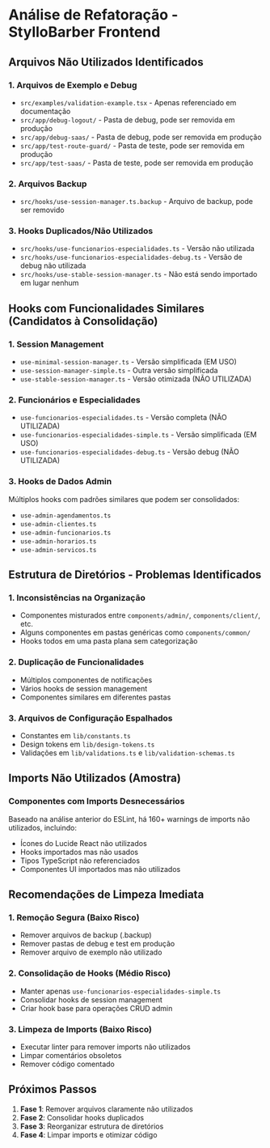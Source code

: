 # Análise de Refatoração - StylloBarber Frontend

## Arquivos Não Utilizados Identificados

### 1. Arquivos de Exemplo e Debug
- `src/examples/validation-example.tsx` - Apenas referenciado em documentação
- `src/app/debug-logout/` - Pasta de debug, pode ser removida em produção
- `src/app/debug-saas/` - Pasta de debug, pode ser removida em produção  
- `src/app/test-route-guard/` - Pasta de teste, pode ser removida em produção
- `src/app/test-saas/` - Pasta de teste, pode ser removida em produção

### 2. Arquivos Backup
- `src/hooks/use-session-manager.ts.backup` - Arquivo de backup, pode ser removido

### 3. Hooks Duplicados/Não Utilizados
- `src/hooks/use-funcionarios-especialidades.ts` - Versão não utilizada
- `src/hooks/use-funcionarios-especialidades-debug.ts` - Versão de debug não utilizada
- `src/hooks/use-stable-session-manager.ts` - Não está sendo importado em lugar nenhum

## Hooks com Funcionalidades Similares (Candidatos à Consolidação)

### 1. Session Management
- `use-minimal-session-manager.ts` - Versão simplificada (EM USO)
- `use-session-manager-simple.ts` - Outra versão simplificada
- `use-stable-session-manager.ts` - Versão otimizada (NÃO UTILIZADA)

### 2. Funcionários e Especialidades
- `use-funcionarios-especialidades.ts` - Versão completa (NÃO UTILIZADA)
- `use-funcionarios-especialidades-simple.ts` - Versão simplificada (EM USO)
- `use-funcionarios-especialidades-debug.ts` - Versão debug (NÃO UTILIZADA)

### 3. Hooks de Dados Admin
Múltiplos hooks com padrões similares que podem ser consolidados:
- `use-admin-agendamentos.ts`
- `use-admin-clientes.ts`
- `use-admin-funcionarios.ts`
- `use-admin-horarios.ts`
- `use-admin-servicos.ts`

## Estrutura de Diretórios - Problemas Identificados

### 1. Inconsistências na Organização
- Componentes misturados entre `components/admin/`, `components/client/`, etc.
- Alguns componentes em pastas genéricas como `components/common/`
- Hooks todos em uma pasta plana sem categorização

### 2. Duplicação de Funcionalidades
- Múltiplos componentes de notificações
- Vários hooks de session management
- Componentes similares em diferentes pastas

### 3. Arquivos de Configuração Espalhados
- Constantes em `lib/constants.ts`
- Design tokens em `lib/design-tokens.ts`
- Validações em `lib/validations.ts` e `lib/validation-schemas.ts`

## Imports Não Utilizados (Amostra)

### Componentes com Imports Desnecessários
Baseado na análise anterior do ESLint, há 160+ warnings de imports não utilizados, incluindo:
- Ícones do Lucide React não utilizados
- Hooks importados mas não usados
- Tipos TypeScript não referenciados
- Componentes UI importados mas não utilizados

## Recomendações de Limpeza Imediata

### 1. Remoção Segura (Baixo Risco)
- Remover arquivos de backup (.backup)
- Remover pastas de debug e test em produção
- Remover arquivo de exemplo não utilizado

### 2. Consolidação de Hooks (Médio Risco)
- Manter apenas `use-funcionarios-especialidades-simple.ts`
- Consolidar hooks de session management
- Criar hook base para operações CRUD admin

### 3. Limpeza de Imports (Baixo Risco)
- Executar linter para remover imports não utilizados
- Limpar comentários obsoletos
- Remover código comentado

## Próximos Passos

1. **Fase 1**: Remover arquivos claramente não utilizados
2. **Fase 2**: Consolidar hooks duplicados
3. **Fase 3**: Reorganizar estrutura de diretórios
4. **Fase 4**: Limpar imports e otimizar código